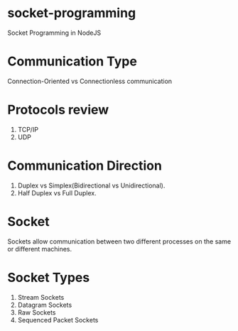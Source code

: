# socket-programming
Socket Programming in NodeJS
# Communication Type 

Connection-Oriented vs Connectionless communication 

# Protocols review

1. TCP/IP
2. UDP

# Communication Direction

1. Duplex vs Simplex(Bidirectional vs Unidirectional).
2. Half Duplex vs Full Duplex.

# Socket 

Sockets allow communication between two different processes on the same or different machines.

# Socket Types

1. Stream Sockets
2. Datagram Sockets
3. Raw Sockets
4. Sequenced Packet Sockets
